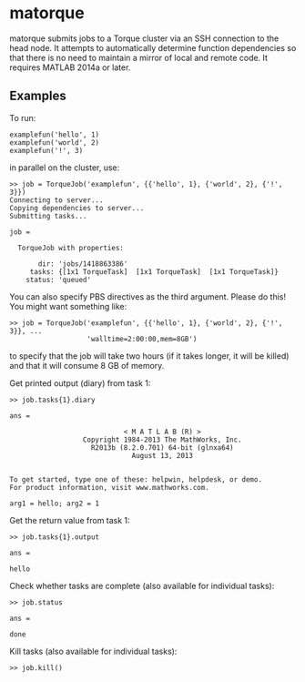 # matorque

matorque submits jobs to a Torque cluster via an SSH connection to the head node. It attempts to automatically determine function dependencies so that there is no need to maintain a mirror of local and remote code. It requires MATLAB 2014a or later.

## Examples

To run:

```
examplefun('hello', 1)
examplefun('world', 2)
examplefun('!', 3)
```

in parallel on the cluster, use:

```
>> job = TorqueJob('examplefun', {{'hello', 1}, {'world', 2}, {'!', 3}})
Connecting to server...
Copying dependencies to server...
Submitting tasks...

job = 

  TorqueJob with properties:

       dir: 'jobs/1418863386'
     tasks: {[1x1 TorqueTask]  [1x1 TorqueTask]  [1x1 TorqueTask]}
    status: 'queued'
```

You can also specify PBS directives as the third argument. Please do this! You might want something like:

```
>> job = TorqueJob('examplefun', {{'hello', 1}, {'world', 2}, {'!', 3}}, ...
                   'walltime=2:00:00,mem=8GB')
```

to specify that the job will take two hours (if it takes longer, it will be killed) and that it will consume 8 GB of memory.

Get printed output (diary) from task 1:

```
>> job.tasks{1}.diary

ans =

                            < M A T L A B (R) >
                  Copyright 1984-2013 The MathWorks, Inc.
                    R2013b (8.2.0.701) 64-bit (glnxa64)
                              August 13, 2013

 
To get started, type one of these: helpwin, helpdesk, or demo.
For product information, visit www.mathworks.com.
 
arg1 = hello; arg2 = 1
```

Get the return value from task 1:

```
>> job.tasks{1}.output

ans =

hello
```

Check whether tasks are complete (also available for individual tasks):

```
>> job.status

ans =

done
```

Kill tasks (also available for individual tasks):

```
>> job.kill()
```
